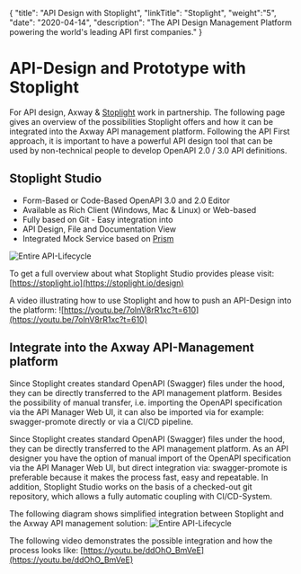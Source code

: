 {
"title": "API Design with Stoplight",
"linkTitle": "Stoplight",
"weight":"5",
"date": "2020-04-14",
"description": "The API Design Management Platform powering the world's leading API first companies."
}

# API-Design and Prototype with Stoplight

For API design, Axway & [Stoplight](https://stoplight.io) work in partnership. The following page gives an overview of the possibilities Stoplight offers and how it can be integrated into the Axway API management platform.
Following the API First approach, it is important to have a powerful API design tool that can be used by non-technical people to develop OpenAPI 2.0 / 3.0 API definitions.

## Stoplight Studio

* Form-Based or Code-Based OpenAPI 3.0 and 2.0 Editor
* Available as Rich Client (Windows, Mac & Linux) or Web-based
* Fully based on Git - Easy integration into
* API Design, File and Documentation View
* Integrated Mock Service based on [Prism](https://stoplight.io/mocking)

![Entire API-Lifecycle](/Images/overview/stoplight_studio.png)

To get a full overview about what Stoplight Studio provides please visit: [https://stoplight.io](https://stoplight.io/design)

A video illustrating how to use Stoplight and how to push an API-Design into the platform:
![https://youtu.be/7olnV8rR1xc?t=610](https://youtu.be/7olnV8rR1xc?t=610)

## Integrate into the Axway API-Management platform

Since Stoplight creates standard OpenAPI (Swagger) files under the hood, they can be directly transferred to the API management platform.
Besides the possibility of manual transfer, i.e. importing the OpenAPI specification via the API Manager Web UI, it can also be imported via for example: swagger-promote directly or via a CI/CD pipeline.

Since Stoplight creates standard OpenAPI (Swagger) files under the hood, they can be directly transferred to the API management platform.
As an API designer you have the option of manual import of the OpenAPI specification via the API Manager Web UI, but direct integration via: swagger-promote is preferable because it makes the process fast, easy and repeatable.
In addition, Stoplight Studio works on the basis of a checked-out git repository, which allows a fully automatic coupling with CI/CD-System.

The following diagram shows simplified integration between Stoplight and the Axway API management solution:
![Entire API-Lifecycle](/Images/overview/stoplight-integration-overview.png)

The following video demonstrates the possible integration and how the process looks like:
[https://youtu.be/ddOhO_BmVeE](https://youtu.be/ddOhO_BmVeE)